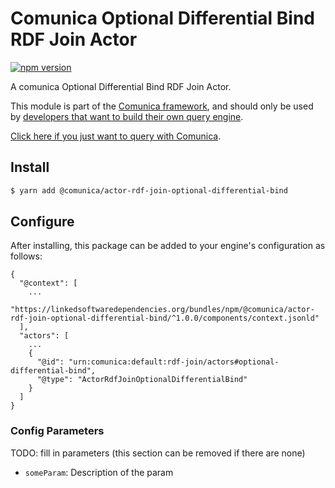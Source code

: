 # Comunica Optional Differential Bind RDF Join Actor

[![npm version](https://badge.fury.io/js/%40comunica%2Factor-rdf-join-optional-differential-bind.svg)](https://www.npmjs.com/package/@comunica/actor-rdf-join-optional-differential-bind)

A comunica Optional Differential Bind RDF Join Actor.

This module is part of the [Comunica framework](https://github.com/comunica/comunica),
and should only be used by [developers that want to build their own query engine](https://comunica.dev/docs/modify/).

[Click here if you just want to query with Comunica](https://comunica.dev/docs/query/).

## Install

```bash
$ yarn add @comunica/actor-rdf-join-optional-differential-bind
```

## Configure

After installing, this package can be added to your engine's configuration as follows:
```text
{
  "@context": [
    ...
    "https://linkedsoftwaredependencies.org/bundles/npm/@comunica/actor-rdf-join-optional-differential-bind/^1.0.0/components/context.jsonld"  
  ],
  "actors": [
    ...
    {
      "@id": "urn:comunica:default:rdf-join/actors#optional-differential-bind",
      "@type": "ActorRdfJoinOptionalDifferentialBind"
    }
  ]
}
```

### Config Parameters

TODO: fill in parameters (this section can be removed if there are none)

* `someParam`: Description of the param
